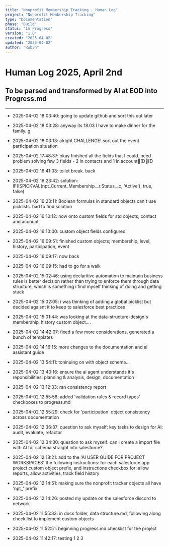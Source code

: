 ```yaml
---
title: "Nonprofit Membership Tracking - Human Log"
project: "Nonprofit Membership Tracking"
type: "Documentation"
phase: "Build"
status: "In Progress"
version: "1.0"
created: "2025-04-02"
updated: "2025-04-02"
author: "Rwb3n"
---
```


# Human Log 2025, April 2nd

## To be parsed and transformed by AI at EOD into Progress.md

----

- 2025-04-02 18:03:40: going to update github and sort this out later
- 2025-04-02 18:03:28: anyway its 18.03 I have to make dinner for the family. g

- 2025-04-02 18:03:13: alright CHALLENGE! sort out the event participation situation 
- 2025-04-02 17:48:37: okay finished all the fields that I could. need problem solving few 3 fields - 2 in contacts and 1 in account[D[D

- 2025-04-02 16:41:03: toilet break. back
- 2025-04-02 16:23:42: solution: IF(ISPICKVAL(npt_Current_Membership__r.Status__c, 'Active'), true, false)

- 2025-04-02 16:23:11: Boolean formulas in standard objects can't use picklists. had to find solution
- 2025-04-02 16:10:12: now onto custom fields for std objects; contact and account

- 2025-04-02 16:10:00: custom object fields configured
- 2025-04-02 16:09:51: finished custom objects; membership, level, history, participation, event

- 2025-04-02 16:09:17: now back
- 2025-04-02 16:09:15: had to go for a walk

- 2025-04-02 15:02:46: using declaritive automation to maintain business rules is better decision rather than trying to enforce them through data structure, which is something i find myself thinking of doing and getting stuck
- 2025-04-02 15:02:05: i was thinking of adding a global picklist but decided agaisnt it to keep to salesforce best practices

- 2025-04-02 15:01:44: was looking at the data-structure-design's membership_history custom object....
- 2025-04-02 14:42:07: fixed a few more considerations, generated a bunch of templates

- 2025-04-02 14:16:15: more changes to the documentation and ai assistant guide
- 2025-04-02 13:54:11: toninuing on with object schema...

- 2025-04-02 13:40:16: ensure the ai agent understands it's reponsibilities: planning & analysis, design, documentation
- 2025-04-02 13:12:33: ran consistency report

- 2025-04-02 12:55:58: added 'validation rules & record types' checkboxes to progress.md
- 2025-04-02 12:55:29: check for 'participation' object consistency across documentation

- 2025-04-02 12:36:37: question to ask myself: key tasks to design for AI: audit, evaluate, refactor
- 2025-04-02 12:34:30: question to ask myself: can i create a import file with AI for schema straight into salesforce?

- 2025-04-02 12:18:21: add to the 'AI USER GUIDE FOR PROJECT WORKSPACES' the following instructions: for each salesforce app project custom object prefix, and instructions checkbox for: allow reports, allow activities, track field history
- 2025-04-02 12:14:51: making sure the nonprofit tracker objects all have 'npt_' prefix

- 2025-04-02 12:14:26: posted my update on the salesforce discord to network
- 2025-04-02 11:55:33: in docs folder, data structure.md, following along check list to implement custom objects

- 2025-04-02 11:52:51: beginning progress.md checklist for the project
- 2025-04-02 11:42:17: testing 1 2 3

